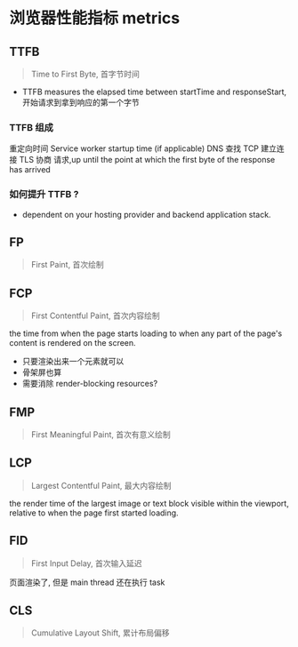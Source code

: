 # 浏览器性能指标 metrics

## TTFB

> Time to First Byte, 首字节时间

- TTFB measures the elapsed time between startTime and responseStart, 开始请求到拿到响应的第一个字节

### TTFB 组成

重定向时间
Service worker startup time (if applicable)
DNS 查找
TCP 建立连接 TLS 协商
请求,up until the point at which the first byte of the response has arrived

### 如何提升 TTFB ?

- dependent on your hosting provider and backend application stack.

## FP

> First Paint, 首次绘制

## FCP

> First Contentful Paint, 首次内容绘制

the time from when the page starts loading to when any part of the page's content is rendered on the screen.

- 只要渲染出来一个元素就可以
- 骨架屏也算
- 需要消除 render-blocking resources?

## FMP

> First Meaningful Paint, 首次有意义绘制

## LCP

> Largest Contentful Paint, 最大内容绘制

the render time of the largest image or text block visible within the viewport, relative to when the page first started loading.

## FID

> First Input Delay, 首次输入延迟

页面渲染了, 但是 main thread 还在执行 task

## CLS

> Cumulative Layout Shift, 累计布局偏移